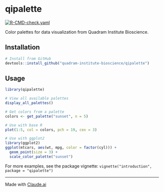 # qipalette

[![R-CMD-check.yaml](https://github.com/quadram-institute-bioscience/qipalette/actions/workflows/R-CMD-check.yaml/badge.svg)](https://github.com/quadram-institute-bioscience/qipalette/actions/workflows/R-CMD-check.yaml)

Color palettes for data visualization from Quadram Institute Bioscience.

## Installation

```r
# Install from GitHub
devtools::install_github("quadram-institute-bioscience/qipalette")
```

## Usage

```r
library(qipalette)

# View all available palettes
display_all_palettes()

# Get colors from a palette
colors <- get_palette("sunset", n = 5)

# Use with base R
plot(1:5, col = colors, pch = 19, cex = 3)

# Use with ggplot2
library(ggplot2)
ggplot(mtcars, aes(wt, mpg, color = factor(cyl))) +
  geom_point(size = 3) +
  scale_color_palette("sunset")
```

For more examples, see the package vignette: `vignette("introduction", package = "qipalette")`

---

Made with [Claude.ai](CLAUDE.md)
